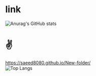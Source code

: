# link
![Anurag's GitHub stats](https://github-readme-stats.vercel.app/api?username=saeed8080_icons=true&theme=transparent)
#   ✌ 
https://saeed8080.github.io/New-folder/
<br>
![Top Langs](https://github-readme-stats.vercel.app/api/top-langs/?username=anuraghazra&hide_progress=true)

